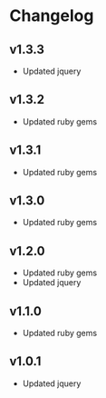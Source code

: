 # Changelog

## v1.3.3

- Updated jquery

## v1.3.2

- Updated ruby gems

## v1.3.1

- Updated ruby gems

## v1.3.0

- Updated ruby gems

## v1.2.0

- Updated ruby gems
- Updated jquery

## v1.1.0

- Updated ruby gems

## v1.0.1

- Updated jquery
